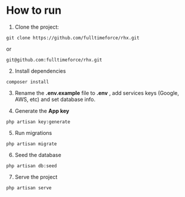 # How to run 

1. Clone the project:

```
git clone https://github.com/fulltimeforce/rhx.git 
```

or 

```
git@github.com:fulltimeforce/rhx.git 
```

2. Install dependencies

```
composer install
```

3. Rename the **.env.example** file to **.env** , add services keys (Google, AWS, etc) and set database info.

4. Generate the **App key** 

```
php artisan key:generate
```
5. Run migrations

```
php artisan migrate
```

6. Seed the database

```
php artisan db:seed
```

7. Serve the project

```
php artisan serve
```